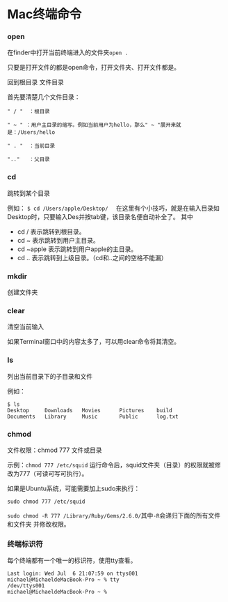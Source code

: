 # Mac终端命令

### open

在finder中打开当前终端进入的文件夹`open .`

只要是打开文件的都是open命令，打开文件夹、打开文件都是。

回到根目录 文件目录

首先要清楚几个文件目录：

```
" / "  ：根目录

" ~ " ：用户主目录的缩写。例如当前用户为hello，那么" ~ "展开来就是：/Users/hello

" . "  ：当前目录

".."   ：父目录
```
### cd 

跳转到某个目录

例如：
`$ cd /Users/apple/Desktop/  `
在这里有个小技巧，就是在输入目录如Desktop时，只要输入Des并按tab键，该目录名便自动补全了。
其中

- cd /   表示跳转到根目录。
- cd ~   表示跳转到用户主目录。
- cd ~apple   表示跳转到用户apple的主目录。
- cd ..   表示跳转到上级目录。（cd和..之间的空格不能漏）

### mkdir

创建文件夹

### clear

清空当前输入

如果Terminal窗口中的内容太多了，可以用clear命令将其清空。

### ls 

列出当前目录下的子目录和文件

例如：

```
$ ls  
Desktop     Downloads   Movies      Pictures    build  
Documents   Library     Music       Public      log.txt  
```

### chmod

文件权限：chmod 777 文件或目录 

示例：`chmod 777 /etc/squid` 运行命令后，squid文件夹（目录）的权限就被修改为777（可读可写可执行）。

如果是Ubuntu系统，可能需要加上sudo来执行：

`sudo chmod 777 /etc/squid`

`sudo chmod -R 777 /Library/Ruby/Gems/2.6.0/`其中`-R`会递归下面的所有文件和文件夹 并修改权限。

### 终端标识符

每个终端都有一个唯一的标识符，使用tty查看。

```
Last login: Wed Jul  6 21:07:59 on ttys001
michael@MichaeldeMacBook-Pro ~ % tty
/dev/ttys001
michael@MichaeldeMacBook-Pro ~ % 
```

